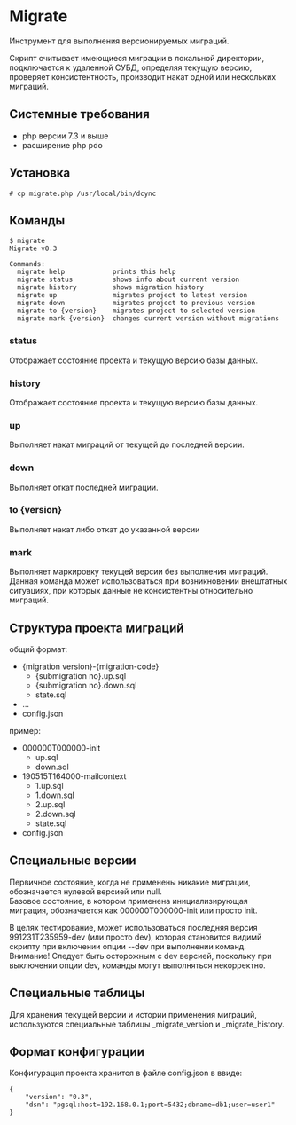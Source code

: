 
# Migrate

Инструмент для выполнения версионируемых миграций.

Скрипт считывает имеющиеся миграции в локальной директории, подключается к удаленной СУБД, определяя текущую версию,
проверяет консистентность, производит накат одной или нескольких миграций.  


## Системные требования

- php версии 7.3 и выше
- расширение php pdo

## Установка

```
# cp migrate.php /usr/local/bin/dcync
```

## Команды

```
$ migrate
Migrate v0.3

Commands:
  migrate help            prints this help
  migrate status          shows info about current version
  migrate history         shows migration history
  migrate up              migrates project to latest version
  migrate down            migrates project to previous version
  migrate to {version}    migrates project to selected version
  migrate mark {version}  changes current version without migrations
```

### status

Отображает состояние проекта и текущую версию базы данных.

### history

Отображает состояние проекта и текущую версию базы данных.

### up

Выполняет накат миграций от текущей до последней версии.

### down

Выполняет откат последней миграции.

### to {version}

Выполняет накат либо откат до указанной версии

### mark

Выполняет маркировку текущей версии без выполнения миграций.  
Данная команда может использоваться при возникновении внештатных ситуациях, при которых данные не консистентны 
относительно миграций.


## Структура проекта миграций

общий формат:

- {migration version}-{migration-code}
    - {submigration no}.up.sql
    - {submigration no}.down.sql
    - state.sql
- ...
- config.json

пример:

- 000000T000000-init
    - up.sql
    - down.sql
- 190515T164000-mailcontext
    - 1.up.sql
    - 1.down.sql
    - 2.up.sql
    - 2.down.sql
    - state.sql
- config.json

## Специальные версии

Первичное состояние, когда не применены никакие миграции, обозначается нулевой версией или null.  
Базовое состояние, в котором применена инициализирующая миграция, обозначается как 000000T000000-init или просто init.  

В целях тестирование, может использоваться последняя версия 991231T235959-dev (или просто dev), которая становится видимй скрипту
при включении опции --dev при выполнении команд.  
Внимание! Следует быть осторожным с dev версией, поскольку при выключении опции dev, команды могут выполняться некорректно.  

## Специальные таблицы

Для хранения текущей версии и истории применения миграций,
используются специальные таблицы _migrate_version и _migrate_history.

## Формат конфигурации

Конфигурация проекта хранится в файле config.json в ввиде:
```
{
    "version": "0.3",
    "dsn": "pgsql:host=192.168.0.1;port=5432;dbname=db1;user=user1"
}
```
